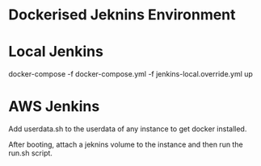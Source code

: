 # Dockerised Jeknins Environment

# Local Jenkins

docker-compose -f docker-compose.yml -f jenkins-local.override.yml up

# AWS Jenkins

Add userdata.sh to the userdata of any instance to get docker installed.

After booting, attach a jeknins volume to the instance and then run the run.sh script.

